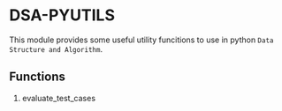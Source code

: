 # DSA-PYUTILS

This module provides some useful utility funcitions to use in python `Data Structure and Algorithm`.

## Functions

1. evaluate_test_cases
